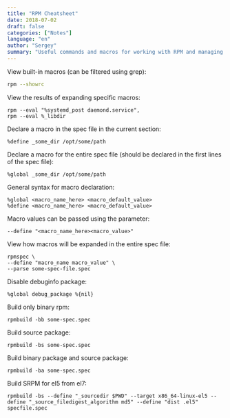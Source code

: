 ```yaml
---
title: "RPM Cheatsheet"
date: 2018-07-02
draft: false
categories: ["Notes"]
language: "en"
author: "Sergey"
summary: "Useful commands and macros for working with RPM and managing package building."
---
```


View built-in macros (can be filtered using grep):
```bash
rpm --showrc
```

View the results of expanding specific macros:

```
rpm --eval "%systemd_post daemond.service",
rpm --eval %_libdir
```

Declare a macro in the spec file in the current section:
```
%define _some_dir /opt/some/path
```

Declare a macro for the entire spec file (should be declared in the first lines of the spec file):

```
%global _some_dir /opt/some/path
```

General syntax for macro declaration:
```
%global <macro_name_here> <macro_default_value>
%define <macro_name_here> <macro_default_value>
```

Macro values can be passed using the parameter:
```
--define "<macro_name_here><macro_value>"
```

View how macros will be expanded in the entire spec file:
```
rpmspec \
--define "macro_name macro_value" \
--parse some-spec-file.spec
```

Disable debuginfo package:
```
%global debug_package %{nil}
```

Build only binary rpm:
```
rpmbuild -bb some-spec.spec
```

Build source package:
```
rpmbuild -bs some-spec.spec
```

Build binary package and source package:

```
rpmbuild -ba some-spec.spec
```

Build SRPM for el5 from el7:
```
rpmbuild -bs --define "_sourcedir $PWD" --target x86_64-linux-el5 --define "_source_filedigest_algorithm md5" --define "dist .el5" specfile.spec
```
